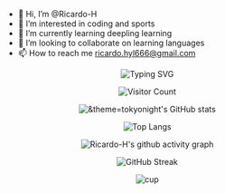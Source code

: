 - 👋 Hi, I’m @Ricardo-H
- 👀 I’m interested in coding and sports
- 🌱 I’m currently learning deepling learning
- 💞️ I’m looking to collaborate on learning languages
- 📫 How to reach me ricardo.hyl666@gmail.com

<div align="center">
<div align="center"> 
  
![Typing SVG](https://readme-typing-svg.demolab.com?font=Fira+Code&pause=1000&color=9462F7&width=435&lines=Add+your+slogan)

</div>

![Visitor Count](https://profile-counter.glitch.me/Ricardo-H/count.svg)
<!-- readme-typing-svg -->

![&theme=tokyonight's GitHub stats](https://github-readme-stats.vercel.app/api?username=Ricardo-H&count_private=true&show_icons=true&theme=tokyonight)

![Top Langs](https://github-readme-stats.vercel.app/api/top-langs/?username=Ricardo-H&hide_progress=true&theme=tokyonight)

![Ricardo-H's github activity graph](https://github-readme-activity-graph.vercel.app/graph?username=Ricardo-H&theme=tokyonight)

![GitHub Streak](https://streak-stats.demolab.com/?user=Ricardo-H&theme=tokyonight)

![cup](https://github-profile-trophy.vercel.app/?username=Ricardo-H&theme=tokyonight)
</div>
